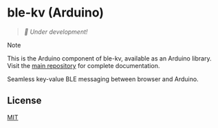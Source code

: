 # ble-kv (Arduino)

> *🚧 Under development!*

> [!NOTE]
> This is the Arduino component of ble-kv, available as an Arduino library.
> Visit the [main repository](https://github.com/gandandev/ble-kv) for complete documentation.

Seamless key-value BLE messaging between browser and Arduino.

## License

[MIT](https://github.com/gandandev/ble-kv/blob/main/LICENSE)
